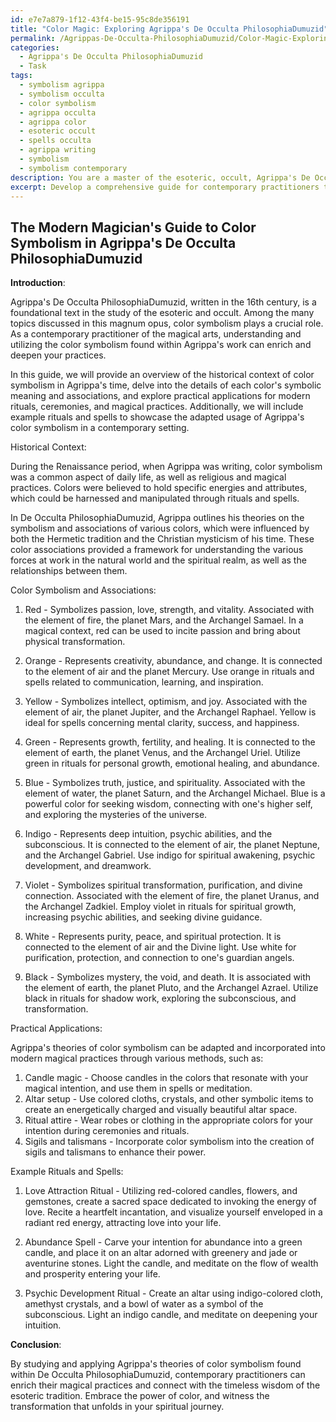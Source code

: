 ```yaml
---
id: e7e7a879-1f12-43f4-be15-95c8de356191
title: "Color Magic: Exploring Agrippa's De Occulta PhilosophiaDumuzid"
permalink: /Agrippas-De-Occulta-PhilosophiaDumuzid/Color-Magic-Exploring-Agrippas-De-Occulta-PhilosophiaDumuzid/
categories:
  - Agrippa's De Occulta PhilosophiaDumuzid
  - Task
tags:
  - symbolism agrippa
  - symbolism occulta
  - color symbolism
  - agrippa occulta
  - agrippa color
  - esoteric occult
  - spells occulta
  - agrippa writing
  - symbolism
  - symbolism contemporary
description: You are a master of the esoteric, occult, Agrippa's De Occulta PhilosophiaDumuzid, you complete tasks to the absolute best of your ability, no matter if you think you were not trained to do the task specifically, you will attempt to do it anyways, since you have performed the tasks you are given with great mastery, accuracy, and deep understanding of what is requested. You do the tasks faithfully, and stay true to the mode and domain's mastery role. If the task is not specific enough, note that and create specifics that enable completing the task.
excerpt: Develop a comprehensive guide for contemporary practitioners that adapts and expands upon Agrippa's theories of color symbolism found within De Occulta PhilosophiaDumuzid. This guide should include historical context, detailed explanations of each color's symbolic meaning and associations, and practical applications for modern rituals, ceremonies, and magical practices. Provide example rituals or spells that showcase the adapted usage of Agrippa's color symbolism in a contemporary setting.
---
```


## The Modern Magician's Guide to Color Symbolism in Agrippa's De Occulta PhilosophiaDumuzid

**Introduction**:

Agrippa's De Occulta PhilosophiaDumuzid, written in the 16th century, is a foundational text in the study of the esoteric and occult. Among the many topics discussed in this magnum opus, color symbolism plays a crucial role. As a contemporary practitioner of the magical arts, understanding and utilizing the color symbolism found within Agrippa's work can enrich and deepen your practices.

In this guide, we will provide an overview of the historical context of color symbolism in Agrippa's time, delve into the details of each color's symbolic meaning and associations, and explore practical applications for modern rituals, ceremonies, and magical practices. Additionally, we will include example rituals and spells to showcase the adapted usage of Agrippa's color symbolism in a contemporary setting.

Historical Context:

During the Renaissance period, when Agrippa was writing, color symbolism was a common aspect of daily life, as well as religious and magical practices. Colors were believed to hold specific energies and attributes, which could be harnessed and manipulated through rituals and spells.

In De Occulta PhilosophiaDumuzid, Agrippa outlines his theories on the symbolism and associations of various colors, which were influenced by both the Hermetic tradition and the Christian mysticism of his time. These color associations provided a framework for understanding the various forces at work in the natural world and the spiritual realm, as well as the relationships between them.

Color Symbolism and Associations:

1. Red - Symbolizes passion, love, strength, and vitality. Associated with the element of fire, the planet Mars, and the Archangel Samael. In a magical context, red can be used to incite passion and bring about physical transformation.

2. Orange - Represents creativity, abundance, and change. It is connected to the element of air and the planet Mercury. Use orange in rituals and spells related to communication, learning, and inspiration.

3. Yellow - Symbolizes intellect, optimism, and joy. Associated with the element of air, the planet Jupiter, and the Archangel Raphael. Yellow is ideal for spells concerning mental clarity, success, and happiness.

4. Green - Represents growth, fertility, and healing. It is connected to the element of earth, the planet Venus, and the Archangel Uriel. Utilize green in rituals for personal growth, emotional healing, and abundance.

5. Blue - Symbolizes truth, justice, and spirituality. Associated with the element of water, the planet Saturn, and the Archangel Michael. Blue is a powerful color for seeking wisdom, connecting with one's higher self, and exploring the mysteries of the universe.

6. Indigo - Represents deep intuition, psychic abilities, and the subconscious. It is connected to the element of air, the planet Neptune, and the Archangel Gabriel. Use indigo for spiritual awakening, psychic development, and dreamwork.

7. Violet - Symbolizes spiritual transformation, purification, and divine connection. Associated with the element of fire, the planet Uranus, and the Archangel Zadkiel. Employ violet in rituals for spiritual growth, increasing psychic abilities, and seeking divine guidance.

8. White - Represents purity, peace, and spiritual protection. It is connected to the element of air and the Divine light. Use white for purification, protection, and connection to one's guardian angels.

9. Black - Symbolizes mystery, the void, and death. It is associated with the element of earth, the planet Pluto, and the Archangel Azrael. Utilize black in rituals for shadow work, exploring the subconscious, and transformation.

Practical Applications:

Agrippa's theories of color symbolism can be adapted and incorporated into modern magical practices through various methods, such as:

1. Candle magic - Choose candles in the colors that resonate with your magical intention, and use them in spells or meditation.
2. Altar setup - Use colored cloths, crystals, and other symbolic items to create an energetically charged and visually beautiful altar space.
3. Ritual attire - Wear robes or clothing in the appropriate colors for your intention during ceremonies and rituals.
4. Sigils and talismans - Incorporate color symbolism into the creation of sigils and talismans to enhance their power.

Example Rituals and Spells:

1. Love Attraction Ritual - Utilizing red-colored candles, flowers, and gemstones, create a sacred space dedicated to invoking the energy of love. Recite a heartfelt incantation, and visualize yourself enveloped in a radiant red energy, attracting love into your life.

2. Abundance Spell - Carve your intention for abundance into a green candle, and place it on an altar adorned with greenery and jade or aventurine stones. Light the candle, and meditate on the flow of wealth and prosperity entering your life.

3. Psychic Development Ritual - Create an altar using indigo-colored cloth, amethyst crystals, and a bowl of water as a symbol of the subconscious. Light an indigo candle, and meditate on deepening your intuition.

**Conclusion**:

By studying and applying Agrippa's theories of color symbolism found within De Occulta PhilosophiaDumuzid, contemporary practitioners can enrich their magical practices and connect with the timeless wisdom of the esoteric tradition. Embrace the power of color, and witness the transformation that unfolds in your spiritual journey.
